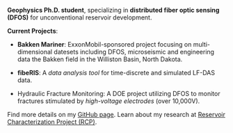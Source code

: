 **Geophysics Ph.D. student**, specializing in **distributed fiber optic sensing (DFOS)** for unconventional reservoir development.

**Current Projects**:

- **Bakken Mariner**: ExxonMobil-sponsored project focusing on multi-dimensional datesets including DFOS, microseismic and engineering data the Bakken field in the Williston Basin, North Dakota.

- **fibeRIS**: A *data analysis tool* for time-discrete and simulated LF-DAS data.

- Hydraulic Fracture Monitoring: A DOE project utilizing DFOS to monitor fractures stimulated by *high-voltage electrodes* (over 10,000V).

Find more details on my [GitHub page](https://shenyaojin.github.io/).
Learn about my research at [Reservoir Characterization Project (RCP)](https://rcp.mines.edu/).
